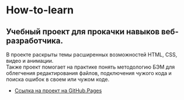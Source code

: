 # How-to-learn  
  
## Учебный проект для прокачки навыков веб-разработчика.  
  
В проекте раскрыты темы расширенных возможностей HTML, CSS, видео и анимации.  
Также проект помогает на практике понять методологию БЭМ для облегчения редактирования файлов, подключения чужого кода и поиска ошибок в своем или чужом коде.
* [Ссылка на проект на GitHub.Pages](https://yuriy-krd.github.io/how-to-learn/)